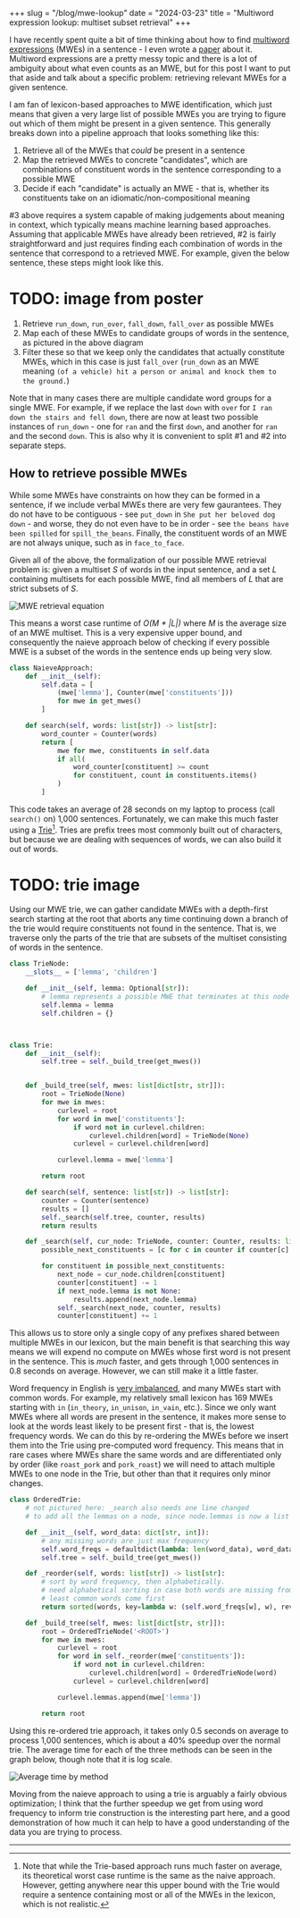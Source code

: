 +++
slug = "/blog/mwe-lookup"
date = "2024-03-23"
title = "Multiword expression lookup: multiset subset retrieval"
+++

I have recently spent quite a bit of time thinking about how to find [multiword expressions](https://en.wikipedia.org/wiki/Multiword_expression) (MWEs) in a sentence - I even wrote a [paper](https://aclanthology.org/2023.findings-emnlp.14/) about it. Multiword expressions are a pretty messy topic and there is a lot of ambiguity about what even counts as an MWE, but for this post I want to put that aside and talk about a specific problem: retrieving relevant MWEs for a given sentence. 

I am fan of lexicon-based approaches to MWE identification, which just means that given a very large list of possible MWEs you are trying to figure out which of them might be present in a given sentence. This generally breaks down into a pipeline approach that looks something like this:
1. Retrieve all of the MWEs that _could_ be present in a sentence
2. Map the retrieved MWEs to concrete "candidates", which are combinations of constituent words in the sentence corresponding to a possible MWE
3. Decide if each "candidate" is actually an MWE - that is, whether its constituents take on an idiomatic/non-compositional meaning

#3 above requires a system capable of making judgements about meaning in context, which typically means machine learning based approaches. Assuming that applicable MWEs have already been retrieved, #2 is fairly straightforward and just requires finding each combination of words in the sentence that correspond to a retrieved MWE. For example, given the below sentence, these steps might look like this.

# TODO: image from poster

1. Retrieve `run_down`, `run_over`, `fall_down`, `fall_over` as possible MWEs
2. Map each of these MWEs to candidate groups of words in the sentence, as pictured in the above diagram
3. Filter these so that we keep only the candidates that actually constitute MWEs, which in this case is just `fall_over` (`run_down` as an MWE meaning `(of a vehicle) hit a person or animal and knock them to the ground.`)

Note that in many cases there are multiple candidate word groups for a single MWE. For example, if we replace the last `down` with `over` for `I ran down the stairs and fell down`, there are now at least two possible instances of `run_down` - one for `ran` and the first `down`, and another for `ran` and the second `down`. This is also why it is convenient to split #1 and #2 into separate steps.


## How to retrieve possible MWEs 
While some MWEs have constraints on how they can be formed in a sentence, if we include verbal MWEs there are very few gaurantees. They do not have to be contiguous - see `put_down` in `She put her beloved dog down` - and worse, they do not even have to be in order - see `the beans have been spilled` for `spill_the_beans`. Finally, the constituent words of an MWE are not always unique, such as in `face_to_face`.

Given all of the above, the formalization of our possible MWE retrieval problem is: given a multiset *S* of words in the input sentence, and a set *L* containing multisets for each possible MWE, find all members of *L* that are strict subsets of *S*. 

![MWE retrieval equation](equation.svg)

This means a worst case runtime of *O(M * |L|)* where *M* is the average size of an MWE multiset. This is a very expensive upper bound, and consequently the naieve approach below of checking if every possible MWE is a subset of the words in the sentence ends up being very slow. 

```python
class NaieveApproach:
    def __init__(self):
        self.data = [
            (mwe['lemma'], Counter(mwe['constituents']))
            for mwe in get_mwes()
        ]

    def search(self, words: list[str]) -> list[str]:
        word_counter = Counter(words)
        return [
            mwe for mwe, constituents in self.data
            if all(
                word_counter[constituent] >= count
                for constituent, count in constituents.items()
            )
        ]
```


This code takes an average of 28 seconds on my laptop to process (call `search()` on) 1,000 sentences. Fortunately, we can make this much faster using a [Trie](https://en.wikipedia.org/wiki/Trie)[^1]. Tries are prefix trees most commonly built out of characters, but because we are dealing with sequences of words, we can also build it out of words. 

# TODO: trie image

Using our MWE trie, we can gather candidate MWEs with a depth-first search starting at the root that aborts any time continuing down a branch of the trie would require constituents not found in the sentence. That is, we traverse only the parts of the trie that are subsets of the multiset consisting of words in the sentence. 

```python
class TrieNode:
    __slots__ = ['lemma', 'children']

    def __init__(self, lemma: Optional[str]):
    	# lemma represents a possible MWE that terminates at this node
        self.lemma = lemma  
        self.children = {}



class Trie:
    def __init__(self):
        self.tree = self._build_tree(get_mwes())


    def _build_tree(self, mwes: list[dict[str, str]]):
        root = TrieNode(None)
        for mwe in mwes:
            curlevel = root
            for word in mwe['constituents']:
                if word not in curlevel.children:
                    curlevel.children[word] = TrieNode(None)
                curlevel = curlevel.children[word]

            curlevel.lemma = mwe['lemma']

        return root

    def search(self, sentence: list[str]) -> list[str]:
        counter = Counter(sentence)
        results = []
        self._search(self.tree, counter, results)
        return results

    def _search(self, cur_node: TrieNode, counter: Counter, results: list):
        possible_next_constituents = [c for c in counter if counter[c] > 0 and c in cur_node.children]

        for constituent in possible_next_constituents:
            next_node = cur_node.children[constituent]
            counter[constituent] -= 1
            if next_node.lemma is not None:
                results.append(next_node.lemma)
            self._search(next_node, counter, results)
            counter[constituent] += 1

```


This allows us to store only a single copy of any prefixes shared between multiple MWEs in our lexicon, but the main benefit is that searching this way means we will expend no compute on MWEs whose first word is not present in the sentence. This is _much_ faster, and gets through 1,000 sentences in 0.8 seconds on average. However, we can still make it a little faster.

Word frequency in English is [very imbalanced](https://en.wikipedia.org/wiki/Zipf%27s_law), and many MWEs start with common words. For example, my relatively small lexicon has 169 MWEs starting with `in` (`in_theory`, `in_unison`, `in_vain`, etc.). Since we only want MWEs where all words are present in the sentence, it makes more sense to look at the words least likely to be present first - that is, the lowest frequency words. We can do this by re-ordering the MWEs before we insert them into the Trie using pre-computed word frequency. This means that in rare cases where MWEs share the same words and are differentiated only by order (like `roast_pork` and `pork_roast`) we will need to attach multiple MWEs to one node in the Trie, but other than that it requires only minor changes.

```python
class OrderedTrie:
	# not pictured here: _search also needs one line changed
	# to add all the lemmas on a node, since node.lemmas is now a list

    def __init__(self, word_data: dict[str, int]):
    	# any missing words are just max frequency
        self.word_freqs = defaultdict(lambda: len(word_data), word_data)
        self.tree = self._build_tree(get_mwes())

    def _reorder(self, words: list[str]) -> list[str]:
        # sort by word frequency, then alphabetically. 
        # need alphabetical sorting in case both words are missing from word_freqs. 
        # least common words come first
        return sorted(words, key=lambda w: (self.word_freqs[w], w), reverse=True)

    def _build_tree(self, mwes: list[dict[str, str]]):
        root = OrderedTrieNode('<ROOT>')
        for mwe in mwes:
            curlevel = root
            for word in self._reorder(mwe['constituents']):
                if word not in curlevel.children:
                    curlevel.children[word] = OrderedTrieNode(word)
                curlevel = curlevel.children[word]

            curlevel.lemmas.append(mwe['lemma'])

        return root

```

Using this re-ordered trie approach, it takes only 0.5 seconds on average to process 1,000 sentences, which is about a 40% speedup over the normal trie. The average time for each of the three methods can be seen in the graph below, though note that it is log scale. 

![Average time by method](average_time_by_method.png)

Moving from the naieve approach to using a trie is arguably a fairly obvious optimization; I think that the further speedup we get from using word frequency to inform trie construction is the interesting part here, and a good demonstration of how much it can help to have a good understanding of the data you are trying to process. 

<hr/>

[^1]: Note that while the Trie-based approach runs much faster on average, its theoretical worst case runtime is the same as the naive approach. However, getting anywhere near this upper bound with the Trie would require a sentence containing most or all of the MWEs in the lexicon, which is not realistic.








